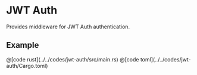 # JWT Auth

Provides middleware for JWT Auth authentication.

## Example

<CodeGroup>
  <CodeGroupItem title="main.rs" active>
@[code rust](../../codes/jwt-auth/src/main.rs)
  </CodeGroupItem>
  <CodeGroupItem title="Cargo.toml">
@[code toml](../../codes/jwt-auth/Cargo.toml)
  </CodeGroupItem>
</CodeGroup>